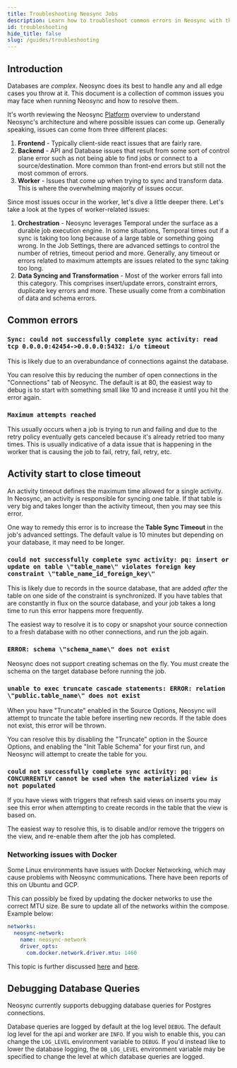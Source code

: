 ```yaml
---
title: Troubleshooting Neosync Jobs
description: Learn how to troubleshoot common errors in Neosync with this guide
id: troubleshooting
hide_title: false
slug: /guides/troubleshooting
---
```


## Introduction

Databases are _complex_. Neosync does its best to handle any and all edge cases you throw at it. This document is a collection of common issues you may face when running Neosync and how to resolve them.

It's worth reviewing the Neosync [Platform](/platform) overview to understand Neosync's architecture and where possible issues can come up. Generally speaking, issues can come from three different places:

1. **Frontend** - Typically client-side react issues that are fairly rare.
2. **Backend** - API and Database issues that result from some sort of control plane error such as not being able to find jobs or connect to a source/destination. More common than front-end errors but still not the most common of errors.
3. **Worker** - Issues that come up when trying to sync and transform data. This is where the overwhelming majority of issues occur.

Since most issues occur in the worker, let's dive a little deeper there. Let's take a look at the types of worker-related issues:

1. **Orchestration** - Neosync leverages Temporal under the surface as a durable job execution engine. In some situations, Temporal times out if a sync is taking too long because of a large table or something going wrong. In the Job Settings, there are advanced settings to control the number of retries, timeout period and more. Generally, any timeout or errors related to maximum attempts are issues related to the sync taking too long.
2. **Data Syncing and Transformation** - Most of the worker errors fall into this category. This comprises insert/update errors, constraint errors, duplicate key errors and more. These usually come from a combination of data and schema errors.

## Common errors

### `Sync: could not successfully complete sync activity: read tcp 0.0.0.0:42454->0.0.0.0:5432: i/o timeout`

This is likely due to an overabundance of connections against the database.

You can resolve this by reducing the number of open connections in the "Connections" tab of Neosync. The default is at 80, the easiest way to debug is to start with something small like 10 and increase it until you hit the error again.

### `Maximum attempts reached`

This usually occurs when a job is trying to run and failing and due to the retry policy eventually gets canceled because it's already retried too many times. This is usually indicative of a data issue that is happening in the worker that is causing the job to fail, retry, fail, retry, etc.

## Activity start to close timeout

An activity timeout defines the maximum time allowed for a single activity. In Neosync, an activity is responsible for syncing one table. If that table is very big and takes longer than the activity timeout, then you may see this error.

One way to remedy this error is to increase the **Table Sync Timeout** in the job's advanced settings. The default value is 10 minutes but depending on your database, it may need to be longer.

### `could not successfully complete sync activity: pq: insert or update on table \"table_name\" violates foreign key constraint \"table_name_id_foreign_key\"`

This is likely due to records in the source database, that are added _after_ the table on one side of the constraint is synchronized. If you have tables that are constantly in flux on the source database, and your job takes a long time to run this error happens more frequently.

The easiest way to resolve it is to copy or snapshot your source connection to a fresh database with no other connections, and run the job again.

### `ERROR: schema \"schema_name\" does not exist`

Neosync does not support creating schemas on the fly. You must create the schema on the target database before running the job.

### `unable to exec truncate cascade statements: ERROR: relation \"public.table_name\" does not exist`

When you have "Truncate" enabled in the Source Options, Neosync will attempt to truncate the table before inserting new records. If the table does not exist, this error will be thrown.

You can resolve this by disabling the "Truncate" option in the Source Options, and enabling the "Init Table Schema" for your first run, and Neosync will attempt to create the table for you.

### `could not successfully complete sync activity: pq: CONCURRENTLY cannot be used when the materialized view is not populated`

If you have views with triggers that refresh said views on inserts you may see this error when attempting to create records in the table that the view is based on.

The easiest way to resolve this, is to disable and/or remove the triggers on the view, and re-enable them after the job has completed.

### Networking issues with Docker

Some Linux environments have issues with Docker Networking, which may cause problems with Neosync communications.
There have been reports of this on Ubuntu and GCP.

This can possibly be fixed by updating the docker networks to use the correct MTU size.
Be sure to update all of the networks within the compose. Example below:

```yml
networks:
  neosync-network:
    name: neosync-network
    driver_opts:
      com.docker.network.driver.mtu: 1460
```

This topic is further discussed [here](https://www.civo.com/learn/fixing-networking-for-docker) and [here](https://stackoverflow.com/questions/73101754/docker-change-mtu-on-the-fly).

## Debugging Database Queries

Neosync currently supports debugging database queries for Postgres connections.

Database queries are logged by default at the log level `DEBUG`.
The default log level for the api and worker are `INFO`. If you wish to enable this, you can change the `LOG_LEVEL` environment variable to `DEBUG`.
If you'd instead like to lower the database logging, the `DB_LOG_LEVEL` environment variable may be specified to change the level at which database queries are logged.
